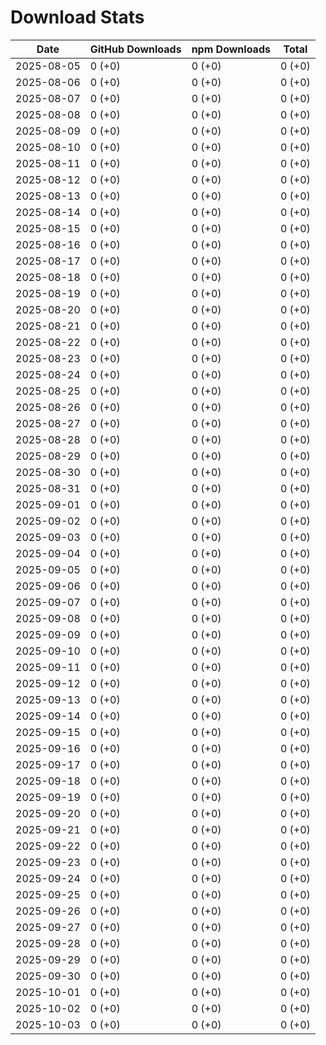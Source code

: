 # Download Stats

| Date       | GitHub Downloads | npm Downloads | Total  |
| ---------- | ---------------- | ------------- | ------ |
| 2025-08-05 | 0 (+0)           | 0 (+0)        | 0 (+0) |
| 2025-08-06 | 0 (+0)           | 0 (+0)        | 0 (+0) |
| 2025-08-07 | 0 (+0)           | 0 (+0)        | 0 (+0) |
| 2025-08-08 | 0 (+0)           | 0 (+0)        | 0 (+0) |
| 2025-08-09 | 0 (+0)           | 0 (+0)        | 0 (+0) |
| 2025-08-10 | 0 (+0)           | 0 (+0)        | 0 (+0) |
| 2025-08-11 | 0 (+0)           | 0 (+0)        | 0 (+0) |
| 2025-08-12 | 0 (+0)           | 0 (+0)        | 0 (+0) |
| 2025-08-13 | 0 (+0)           | 0 (+0)        | 0 (+0) |
| 2025-08-14 | 0 (+0)           | 0 (+0)        | 0 (+0) |
| 2025-08-15 | 0 (+0)           | 0 (+0)        | 0 (+0) |
| 2025-08-16 | 0 (+0)           | 0 (+0)        | 0 (+0) |
| 2025-08-17 | 0 (+0)           | 0 (+0)        | 0 (+0) |
| 2025-08-18 | 0 (+0)           | 0 (+0)        | 0 (+0) |
| 2025-08-19 | 0 (+0)           | 0 (+0)        | 0 (+0) |
| 2025-08-20 | 0 (+0)           | 0 (+0)        | 0 (+0) |
| 2025-08-21 | 0 (+0)           | 0 (+0)        | 0 (+0) |
| 2025-08-22 | 0 (+0)           | 0 (+0)        | 0 (+0) |
| 2025-08-23 | 0 (+0)           | 0 (+0)        | 0 (+0) |
| 2025-08-24 | 0 (+0)           | 0 (+0)        | 0 (+0) |
| 2025-08-25 | 0 (+0)           | 0 (+0)        | 0 (+0) |
| 2025-08-26 | 0 (+0)           | 0 (+0)        | 0 (+0) |
| 2025-08-27 | 0 (+0)           | 0 (+0)        | 0 (+0) |
| 2025-08-28 | 0 (+0)           | 0 (+0)        | 0 (+0) |
| 2025-08-29 | 0 (+0)           | 0 (+0)        | 0 (+0) |
| 2025-08-30 | 0 (+0)           | 0 (+0)        | 0 (+0) |
| 2025-08-31 | 0 (+0)           | 0 (+0)        | 0 (+0) |
| 2025-09-01 | 0 (+0)           | 0 (+0)        | 0 (+0) |
| 2025-09-02 | 0 (+0)           | 0 (+0)        | 0 (+0) |
| 2025-09-03 | 0 (+0)           | 0 (+0)        | 0 (+0) |
| 2025-09-04 | 0 (+0)           | 0 (+0)        | 0 (+0) |
| 2025-09-05 | 0 (+0)           | 0 (+0)        | 0 (+0) |
| 2025-09-06 | 0 (+0)           | 0 (+0)        | 0 (+0) |
| 2025-09-07 | 0 (+0)           | 0 (+0)        | 0 (+0) |
| 2025-09-08 | 0 (+0)           | 0 (+0)        | 0 (+0) |
| 2025-09-09 | 0 (+0)           | 0 (+0)        | 0 (+0) |
| 2025-09-10 | 0 (+0)           | 0 (+0)        | 0 (+0) |
| 2025-09-11 | 0 (+0)           | 0 (+0)        | 0 (+0) |
| 2025-09-12 | 0 (+0)           | 0 (+0)        | 0 (+0) |
| 2025-09-13 | 0 (+0)           | 0 (+0)        | 0 (+0) |
| 2025-09-14 | 0 (+0)           | 0 (+0)        | 0 (+0) |
| 2025-09-15 | 0 (+0)           | 0 (+0)        | 0 (+0) |
| 2025-09-16 | 0 (+0)           | 0 (+0)        | 0 (+0) |
| 2025-09-17 | 0 (+0)           | 0 (+0)        | 0 (+0) |
| 2025-09-18 | 0 (+0)           | 0 (+0)        | 0 (+0) |
| 2025-09-19 | 0 (+0)           | 0 (+0)        | 0 (+0) |
| 2025-09-20 | 0 (+0)           | 0 (+0)        | 0 (+0) |
| 2025-09-21 | 0 (+0)           | 0 (+0)        | 0 (+0) |
| 2025-09-22 | 0 (+0)           | 0 (+0)        | 0 (+0) |
| 2025-09-23 | 0 (+0)           | 0 (+0)        | 0 (+0) |
| 2025-09-24 | 0 (+0)           | 0 (+0)        | 0 (+0) |
| 2025-09-25 | 0 (+0)           | 0 (+0)        | 0 (+0) |
| 2025-09-26 | 0 (+0)           | 0 (+0)        | 0 (+0) |
| 2025-09-27 | 0 (+0)           | 0 (+0)        | 0 (+0) |
| 2025-09-28 | 0 (+0)           | 0 (+0)        | 0 (+0) |
| 2025-09-29 | 0 (+0)           | 0 (+0)        | 0 (+0) |
| 2025-09-30 | 0 (+0)           | 0 (+0)        | 0 (+0) |
| 2025-10-01 | 0 (+0)           | 0 (+0)        | 0 (+0) |
| 2025-10-02 | 0 (+0)           | 0 (+0)        | 0 (+0) |
| 2025-10-03 | 0 (+0)           | 0 (+0)        | 0 (+0) |

